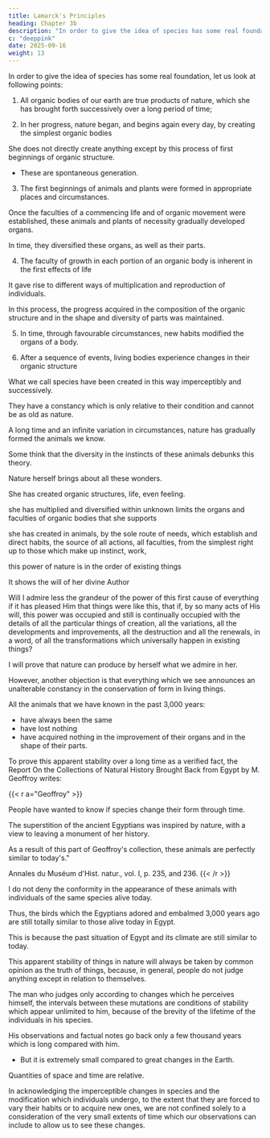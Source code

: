```yaml
---
title: Lamarck's Principles
heading: Chapter 3b
description: "In order to give the idea of species has some real foundation, let us look at following points"
c: "deeppink"
date: 2025-09-16
weight: 13
---
```

 

In order to give the idea of species has some real foundation, let us look at following points:

1. All organic bodies of our earth are true products of nature, which she has brought forth successively over a long period of time;

2. In her progress, nature began, and begins again every day, by creating the simplest organic bodies

She does not directly create anything except by this process of first beginnings of organic structure.
- These are spontaneous generation.

3. The first beginnings of animals and plants were formed in appropriate places and circumstances. 

Once the faculties of a commencing life and of organic movement were established, these animals and plants of necessity gradually developed organs.

In time, they diversified these organs, as well as their parts.

4. The faculty of growth in each portion of an organic body is inherent in the first effects of life

It gave rise to different ways of multiplication and reproduction of individuals. 

In this process, the progress acquired in the composition of the organic structure and in the shape and diversity of parts was maintained.

5. In time, through favourable circumstances, new habits modified the organs of a body.

 <!-- of changes which every point on the surface of the earth has successively undergone, in a word, with the assistance of the power which new situations and habits have for  endowed with life, all those which exist now have been imperceptibly shaped just as we see them. -->

6. After a sequence of events, living bodies experience changes in their organic structure 

What we call species have been created in this way imperceptibly and successively.

They have a constancy which is only relative to their condition and cannot be as old as nature.

A long time and an infinite variation in circumstances, nature has gradually formed the animals we know.

Some think that the diversity in the instincts of these animals debunks this theory.

 <!-- and by the consideration of the marvels in every genus which their various sorts of work offer? -->

<!-- Dare one carry the systematic spirit so far as to say that it is nature alone which has created this astonishing diversity of means, tricks, dexterity, precaution, and patience, so often illustrated to us by the industry of animals? 

Is not what we observe in this respect in the class of insects alone a thousand times more than sufficient to make us feel that limiting the power of nature would not permit her to produce on her own so many marvels and to impress on us the most persistent belief that here the will of the supreme Author of everything was necessary and alone sufficed to bring into existence so many admirable things? -->

<!-- Without doubt, one would have to be foolhardy or rather entirely idiotic to claim to assign limits to the power of the first Author of everything. But, by that alone, no one can dare to say that this infinite power could not have willed what nature herself shows us it has willed. -->

Nature herself brings about all these wonders.

She has created organic structures, life, even feeling.

she has multiplied and diversified within unknown limits the organs and faculties of organic bodies that she supports

she has created in animals, by the sole route of needs, which establish and direct habits, the source of all actions, all faculties, from the simplest right up to those which make up instinct, work, 

this power of nature is in the order of existing things

It shows the will of her divine Author

 <!-- who has been able to will that she has this ability? -->

Will I admire less the grandeur of the power of this first cause of everything if it has pleased Him that things were like this, that if, by so many acts of His will, this power was occupied and still is continually occupied with the details of all the particular things of creation, all the variations, all the developments and improvements, all the destruction and all the renewals, in a word, of all the transformations which universally happen in existing things?

I will prove that nature can produce by herself what we admire in her.

However, another objection is that everything which we see announces an unalterable constancy in the conservation of form in living things. 

All the animals that we have known in the past 3,000 years:
- have always been the same
- have lost nothing
- have acquired nothing in the improvement of their organs and in the shape of their parts.

To prove this apparent stability over a long time as a verified fact, the Report On the Collections of Natural History Brought Back from Egypt by M. Geoffroy writes:

<!-- Those writing the report express themselves on this point in the following way: -->

{{< r a="Geoffroy" >}}
<!-- First, the collection has this remarkable quality, that we can say it contains animals of all centuries.  -->

People have wanted to know if species change their form through time. 
<!-- We have never been in a better position to make a decision about a large number of remarkable species and for several thousands of others.  -->
The superstition of the ancient Egyptians was inspired by nature, with a view to leaving a monument of her history.

<!-- "It is not possible to control one's imaginative excitement when one sees still preserved with the smallest bones, the smallest hairs, and perfectly recognizable, such an animal which had, 3,000 years ago, priests or altars in Thebes or Memphis.  -->

As a result of this part of Geoffroy's collection, these animals are perfectly similar to today's." 

Annales du Muséum d'Hist. natur., vol. I, p. 235, and 236.
{{< /r >}}


I do not deny the conformity in the appearance of these animals with individuals of the same species alive today. 

Thus, the birds which the Egyptians adored and embalmed 3,000 years ago are still totally similar to those alive today in Egypt.

This is because the past situation of Egypt and its climate are still similar to today.

<!-- Now, the birds which live there at present are still in the same circumstances where they were then and could not have been forced to change their habits.

Moreover, who does not sense that birds, which can so easily move on and choose places agreeable to them, are less subject to variation in local circumstances than many other animals and thus less challenged in their habits. -->

<!-- In fact, there is nothing in the observation mentioned above which contradicts the ideas I have revealed in this matter and, above all, which proves that the animals under discussion have existed for all time in nature. It proves only that they were present in Egypt two or three thousand years ago. And anyone in the habit of thinking about things, while at the same time observing what nature shows us of the monuments to its own antiquity, easily appreciates the value of a duration of two or three thousand years in comparison with that antiquity. -->

This apparent stability of things in nature will always be taken by common opinion as the truth of things, because, in general, people do not judge anything except in relation to themselves.

The man who judges only according to changes which he perceives himself, the intervals between these mutations are conditions of stability which appear unlimited to him, because of the brevity of the lifetime of the individuals in his species. 

His observations and factual notes go back only a few thousand years which is long compared with him.
- But it is extremely small compared to great changes in the Earth.

 <!-- durations which have witnessed the occurrence of the great changes the surface of the earth has undergone, everything appears stable on the planet which he inhabits, and he is encouraged to dismiss the signs presented to him everywhere by the monuments piled up around him or buried in the soil under his feet as he walks. -->

Quantities of space and time are relative. 

<!-- If man really wishes to imagine this truth, then he will be reserved in his judgments about the stability which he attributes in nature to the state of things which he observes. See in my Recherches sur les corps vivans, l'appendice, p. 141. -->

In acknowledging the imperceptible changes in species and the modification which individuals undergo, to the extent that they are forced to vary their habits or to acquire new ones, we are not confined solely to a consideration of the very small extents of time which our observations can include to allow us to see these changes. 

<!-- For, in addition to this induction, a number of facts collected for many years now also illuminate the question which I am examining, in such a way that it does not remain uncertain. And I can say that nowadays our observational knowledge is too advanced for the answer we are looking for not to be obvious. -->

<!-- In addition the fact that we know about the influences and the results of heterogeneous reproduction, we certainly know nowadays that  -->
